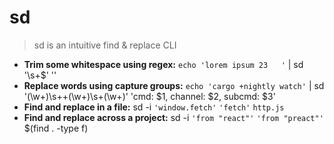 # sd
> sd is an intuitive find & replace CLI
- **Trim some whitespace using regex:**
`echo 'lorem ipsum 23   '` | sd '\s+$' ''
- **Replace words using capture groups:**
`echo 'cargo +nightly watch'` | sd '(\w+)\s+\+(\w+)\s+(\w+)' 'cmd: $1, channel: $2, subcmd: $3'
- **Find and replace in a file:**
sd -i `'window.fetch'` `'fetch'` `http.js`
- **Find and replace across a project:**
sd -i `'from "react"'` `'from "preact"'` $(find . -type f)
